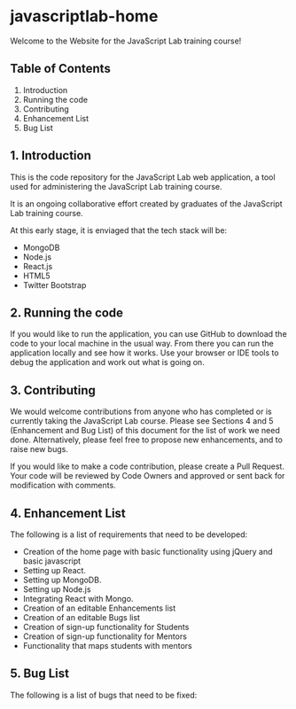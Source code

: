 # javascriptlab-home
Welcome to the Website for the JavaScript Lab training course!

## Table of Contents

1. Introduction
2. Running the code
3. Contributing
4. Enhancement List
5. Bug List

## 1. Introduction
This is the code repository for the JavaScript Lab web application, a tool used for administering the JavaScript Lab training course.

It is an ongoing collaborative effort created by graduates of the JavaScript Lab training course.

At this early stage, it is enviaged that the tech stack will be:

- MongoDB
- Node.js
- React.js
- HTML5
- Twitter Bootstrap

## 2. Running the code
If you would like to run the application, you can use GitHub to download the code to your local machine in the usual way.
From there you can run the application locally and see how it works. Use your browser or IDE tools to debug the application and work out what is going on.

## 3. Contributing
We would welcome contributions from anyone who has completed or is currently taking the JavaScript Lab course. Please see Sections 4 and 5 (Enhancement and Bug List) of this document for the list of work we need done. Alternatively, please feel free to propose new enhancements, and to raise new bugs.

If you would like to make a code contribution, please create a Pull Request. Your code will be reviewed by Code Owners and approved or sent back for modification with comments.

## 4. Enhancement List
The following is a list of requirements that need to be developed:
- Creation of the home page with basic functionality using jQuery and basic javascript
- Setting up React.
- Setting up MongoDB.
- Setting up Node.js
- Integrating React with Mongo.
- Creation of an editable Enhancements list
- Creation of an editable Bugs list
- Creation of sign-up functionality for Students
- Creation of sign-up functionality for Mentors
- Functionality that maps students with mentors

## 5. Bug List
The following is a list of bugs that need to be fixed:
